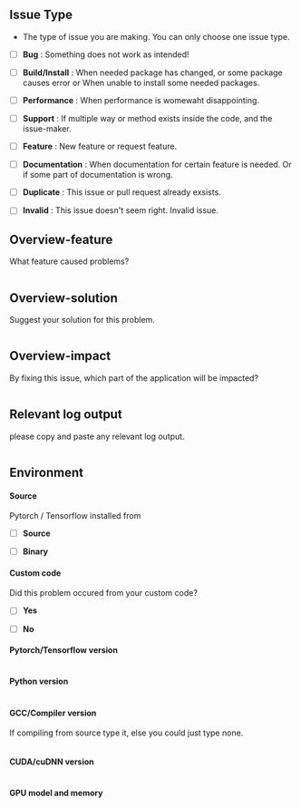## Issue Type

- The type of issue you are making. You can only choose one issue type.

- [ ] **Bug** : Something does not work as intended!
- [ ] **Build/Install** : When needed package has changed, or some package causes error or When unable to install some needed packages.
- [ ] **Performance** : When performance is womewaht disappointing.
- [ ] **Support** : If multiple way or method exists inside the code, and the issue-maker.
- [ ] **Feature** : New feature or request feature.
- [ ] **Documentation** : When documentation for certain feature is needed. Or if some part of documentation is wrong.
- [ ] **Duplicate** :  This issue or pull request already exsists.
- [ ] **Invalid** : This issue doesn't seem right. Invalid issue.



## Overview-feature

What feature caused problems?

```
```


## Overview-solution

Suggest your solution for this problem.

```
```


## Overview-impact

By fixing this issue, which part of the application will be impacted?

```
```


## Relevant log output

please copy and paste any relevant log output.

```
```


## Environment

#### Source

Pytorch / Tensorflow installed from

- [ ] **Source**
- [ ] **Binary**


#### Custom code

Did this problem occured from your custom code?

- [ ] **Yes**
- [ ] **No**


#### Pytorch/Tensorflow version

```
```

#### Python version

```
```


#### GCC/Compiler version

If compiling from source type it, else you could just type none.

```
```


#### CUDA/cuDNN version

```
```


#### GPU model and  memory

```
```
